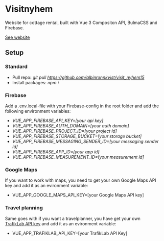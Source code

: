 # Visitnyhem

Website for cottage rental, built with Vue 3 Compositon API, BulmaCSS and Firebase.

[See website](https://nyhem15.se/)

## Setup 

### Standard
- Pull repo: _git pull https://github.com/albinronnkvist/visit_nyhem15_
- Install packages: _npm i_

### Firebase
Add a .env.local-file with your Firebase-config in the root folder and add the following environment variables:
- _VUE_APP_FIREBASE_API_KEY=[your api key]_
- _VUE_APP_FIREBASE_AUTH_DOMAIN=[your auth domain]_
- _VUE_APP_FIREBASE_PROJECT_ID=[your project id]_
- _VUE_APP_FIREBASE_STORAGE_BUCKET=[your storage bucket]_
- _VUE_APP_FIREBASE_MESSAGING_SENDER_ID=[your messaging sender id]_
- _VUE_APP_FIREBASE_APP_ID=[your app id]_
- _VUE_APP_FIREBASE_MEASUREMENT_ID=[your measurement id]_

### Google Maps
If you want to work with maps, you need to get your own Google Maps API key and add it as an evironment variable:
- VUE_APP_GOOGLE_MAPS_API_KEY=[your Google Maps API key]   

### Travel planning
Same goes with if you want a travelplanner, you have get your own [TrafikLab API key](https://www.trafiklab.se/api/) and add it as an evironment variable:
  - VUE_APP_TRAFIKLAB_API_KEY=[your TrafikLab API Key]
